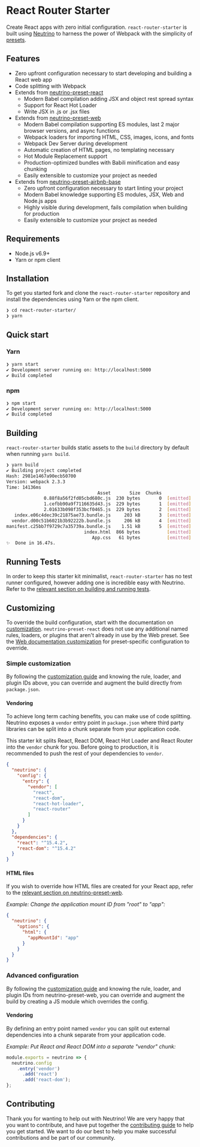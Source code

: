 # React Router Starter

Create React apps with zero initial configuration. `react-router-starter` is built using [Neutrino](https://github.com/mozilla-neutrino/neutrino-dev) to harness the power of Webpack with the simplicity of [presets](https://neutrino.js.org/presets/). 
 
## Features

- Zero upfront configuration necessary to start developing and building a React web app
- Code splitting with Webpack
- Extends from [neutrino-preset-react](https://neutrino.js.org/presets/neutrino-preset-react/)
  - Modern Babel compilation adding JSX and object rest spread syntax
  - Support for React Hot Loader
  - Write JSX in .js or .jsx files 
- Extends from [neutrino-preset-web](https://neutrino.js.org/presets/neutrino-preset-web/)
  - Modern Babel compilation supporting ES modules, last 2 major browser versions, and async functions
  - Webpack loaders for importing HTML, CSS, images, icons, and fonts
  - Webpack Dev Server during development
  - Automatic creation of HTML pages, no templating necessary
  - Hot Module Replacement support
  - Production-optimized bundles with Babili minification and easy chunking
  - Easily extensible to customize your project as needed
- Extends from [neutrino-preset-airbnb-base](https://neutrino.js.org/presets/neutrino-preset-airbnb-base/)
  - Zero upfront configuration necessary to start linting your project
  - Modern Babel knowledge supporting ES modules, JSX, Web and Node.js apps
  - Highly visible during development, fails compilation when building for production
  - Easily extensible to customize your project as needed

## Requirements

- Node.js v6.9+
- Yarn or npm client

## Installation

To get you started fork and clone the `react-router-starter` repository and install the dependencies using Yarn or the npm client.

```bash
❯ cd react-router-starter/
❯ yarn
```

## Quick start

### Yarn

```bash 
❯ yarn start
✔ Development server running on: http://localhost:5000
✔ Build completed
```

### npm
````bash
❯ npm start
✔ Development server running on: http://localhost:5000
✔ Build completed
````

## Building

`react-router-starter` builds static assets to the `build` directory by default when running `yarn build`.

```bash
❯ yarn build
✔ Building project completed
Hash: 2981e1467a90ecb50700
Version: webpack 2.3.3
Time: 14136ms
                                  Asset       Size  Chunks             Chunk Names
              0.88f8a56f2fd05cbd680c.js  230 bytes       0  [emitted]
              1.cefbb90a9f7116635d43.js  229 bytes       1  [emitted]
              2.01633b098f353bcf0465.js  229 bytes       2  [emitted]
   index.e06c4dec39c21875ae73.bundle.js     203 kB       3  [emitted]  index
  vendor.d00c51b6021b3b92222b.bundle.js     206 kB       4  [emitted]  vendor
manifest.c25bb7f9729c7a35739a.bundle.js    1.51 kB       5  [emitted]  manifest
                             index.html  866 bytes          [emitted]
                                App.css   61 bytes          [emitted]
✨  Done in 16.47s.
```

## Running Tests

In order to keep this starter kit minimalist, `react-router-starter` has no test runner configured, however adding one is incredible easy with Neutrino. Refer to the [relevant section on building and running tests](https://neutrino.js.org/usage.html#building-and-running-tests). 

## Customizing

To override the build configuration, start with the documentation on [customization](https://neutrino.js.org/customization/). `neutrino-preset-react` does not use any additional named rules, loaders, or plugins that aren't already in use by the Web preset. See the [Web documentation customization](https://neutrino.js.org/presets/neutrino-preset-web/#customizing) for preset-specific configuration to override.

### Simple customization

By following the [customization guide](https://neutrino.js.org/customization/simple.html) and knowing the rule, loader, and plugin IDs above, you can override and augment the build directly from `package.json`.

#### Vendoring

To achieve long term caching benefits, you can make use of code splitting. Neutrino exposes a `vendor` entry point in `package.json` where third party libraries can be split into a chunk separate from your application code. 

This starter kit splits React, React DOM, React Hot Loader and React Router into the `vendor` chunk for you. Before going to production, it is recommended to push the rest of your dependencies to `vendor`.

````json
{
  "neutrino": {
    "config": {
      "entry": {
        "vendor": [
          "react",
          "react-dom",
          "react-hot-loader",
          "react-router"
        ]
      }
    }
  },
  "dependencies": {
    "react": "^15.4.2",
    "react-dom": "^15.4.2"
  }
}
````

#### HTML files

If you wish to override how HTML files are created for your React app, refer to the [relevant section on
neutrino-preset-web](https://neutrino.js.org/presets/neutrino-preset-web/#html-files).

_Example: Change the application mount ID from "root" to "app":_

```json
{
  "neutrino": {
    "options": {
      "html": {
        "appMountId": "app"
      }
    }
  }
}
```

### Advanced configuration

By following the [customization guide](https://neutrino.js.org/customization/advanced.html) and knowing the rule, loader, and plugin IDs from
neutrino-preset-web, you can override and augment the build by creating a JS module which overrides the config.

#### Vendoring

By defining an entry point named `vendor` you can split out external dependencies into a chunk separate
from your application code.

_Example: Put React and React DOM into a separate "vendor" chunk:_

```js
module.exports = neutrino => {
  neutrino.config
    .entry('vendor')
      .add('react')
      .add('react-dom');
};
```

## Contributing

Thank you for wanting to help out with Neutrino! We are very happy that you want to contribute, and have put together the [contributing guide](https://neutrino.js.org/contributing/#contributing) to help you get started. We want to do our best to help you make successful contributions and be part of our community.
